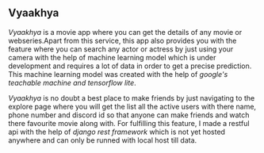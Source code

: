 ## Vyaakhya

_Vyaakhya_ is a movie app where you can get the details of any movie or webseries.Apart from this service, this app also provides you with the feature where you can search any actor or actress by just using your camera with the help of machine learning model which is under development and requires a lot of data in order to get a precise prediction. This machine learning model was created with the help of _google's teachable machine and tensorflow lite_.

_Vyaakhya_ is no doubt a best place to make friends by just navigating to the explore page where you will get the list all the active users with there name, phone number and discord id so that anyone can make friends and watch there favourite movie along with. For fulfilling this feature, I made a restful api with the help of _django rest framework_ which is not yet hosted anywhere and can only be runned with local host till data.
